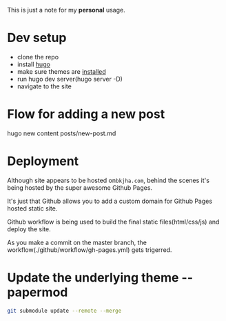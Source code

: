 This is just a note for my **personal** usage.

# Dev setup

- clone the repo
- install [hugo](https://gohugo.io/getting-started/quick-start)
- make sure themes are [installed](https://github.com/adityatelange/hugo-PaperMod/wiki/Installation)
- run hugo dev server(hugo server -D)
- navigate to the site

# Flow for adding a new post

hugo new content posts/new-post.md

# Deployment

Although site appears to be hosted on`bkjha.com`, behind the scenes it's being hosted by the super awesome Github Pages.

It's just that Github allows you to add a custom domain for Github Pages hosted static site.


Github workflow is being used to build the final static files(html/css/js) and deploy the site.

As you make a commit on the master branch, the workflow(./github/workflow/gh-pages.yml) gets trigerred.


# Update the underlying theme -- papermod

```sh
git submodule update --remote --merge
```
